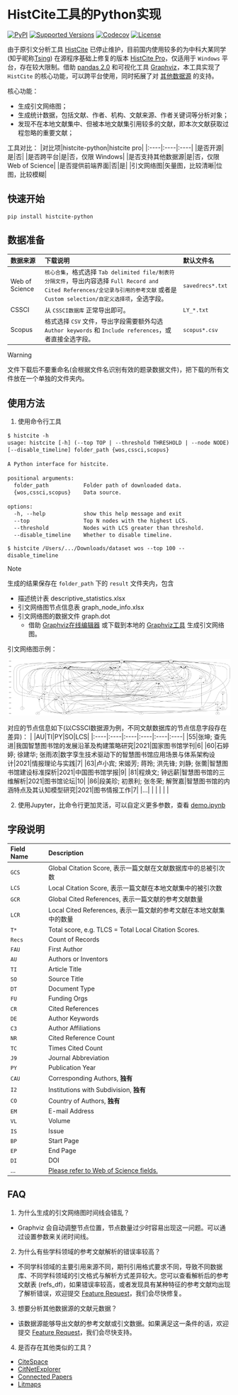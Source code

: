 # HistCite工具的Python实现

[![PyPI](https://img.shields.io/pypi/v/histcite-python)](https://pypi.org/project/histcite-python)
[![Supported Versions](https://img.shields.io/pypi/pyversions/histcite-python.svg)](https://pypi.org/project/histcite-python)
[![Codecov](https://codecov.io/gh/doublessay/histcite-python/graph/badge.svg?token=99V9E2CI1H)](https://codecov.io/gh/doublessay/histcite-python)
[![License](https://img.shields.io/pypi/l/histcite-python.svg)](https://github.com/doublessay/histcite-python/blob/main/LICENSE)

由于原引文分析工具 [HistCite](https://support.clarivate.com/ScientificandAcademicResearch/s/article/HistCite-No-longer-in-active-development-or-officially-supported) 已停止维护，目前国内使用较多的为中科大某同学 (知乎昵称[Tsing](https://www.zhihu.com/people/wq123)) 在源程序基础上修复的版本 [HistCite Pro](https://zhuanlan.zhihu.com/p/20902898)，仅适用于 `Windows` 平台，存在较大限制。借助 [pandas 2.0](https://pandas.pydata.org/docs/dev/index.html) 和可视化工具 [Graphviz](https://graphviz.org)，本工具实现了 `HistCite` 的核心功能，可以跨平台使用，同时拓展了对 [其他数据源](#数据准备) 的支持。

核心功能：
- 生成引文网络图；
- 生成统计数据，包括文献、作者、机构、文献来源、作者关键词等分析对象；
- 发现不在本地文献集中、但被本地文献集引用较多的文献，即本次文献获取过程忽略的重要文献；

工具对比：
|对比项|histcite-python|histcite pro|
|:----|:----|:----|
|是否开源|是|否|
|是否跨平台|是|否，仅限 Windows|
|是否支持其他数据源|是|否，仅限 Web of Science|
|是否提供前端界面|否|是|
|引文网络图|矢量图，比较清晰|位图，比较模糊|

## 快速开始
```console
pip install histcite-python
```

## 数据准备
|数据来源|下载说明|默认文件名|
|:----|:----|:----|
|Web of Science|`核心合集`，格式选择 `Tab delimited file/制表符分隔文件`，导出内容选择 `Full Record and Cited References/全记录与引用的参考文献` 或者是 `Custom selection/自定义选择项`，全选字段。|`savedrecs*.txt`|
|CSSCI|从 `CSSCI数据库` 正常导出即可。|`LY_*.txt`|
|Scopus|格式选择 `CSV` 文件，导出字段需要额外勾选 `Author keywords` 和 `Include references`，或者直接全选字段。|`scopus*.csv`|

> [!WARNING]  
> 文件下载后不要重命名(会根据文件名识别有效的题录数据文件)，把下载的所有文件放在一个单独的文件夹内。

## 使用方法
1. 使用命令行工具
```console
$ histcite -h
usage: histcite [-h] (--top TOP | --threshold THRESHOLD | --node NODE) [--disable_timeline] folder_path {wos,cssci,scopus}

A Python interface for histcite.

positional arguments:
  folder_path           Folder path of downloaded data.
  {wos,cssci,scopus}    Data source.

options:
  -h, --help            show this help message and exit
  --top                 Top N nodes with the highest LCS.
  --threshold           Nodes with LCS greater than threshold.
  --disable_timeline    Whether to disable timeline.
```

```console
$ histcite /Users/.../Downloads/dataset wos --top 100 --disable_timeline
```

> [!NOTE]  
> 生成的结果保存在 `folder_path` 下的 `result` 文件夹内，包含  
> - 描述统计表 descriptive_statistics.xlsx  
> - 引文网络图节点信息表 graph_node_info.xlsx  
> - 引文网络图的数据文件 graph.dot
>     - 借助 [Graphviz在线编辑器](http://magjac.com/graphviz-visual-editor/) 或下载到本地的 [Graphviz工具](https://graphviz.org/) 生成引文网络图。

引文网络图示例：

![](https://raw.githubusercontent.com/doublessay/histcite-python/main/examples/graph.svg)

对应的节点信息如下(以CSSCI数据源为例，不同文献数据库的节点信息字段存在差异)：
| |AU|TI|PY|SO|LCS|
|:----|:----|:----|:----|:----|:----|
|55|张坤; 查先进|我国智慧图书馆的发展沿革及构建策略研究|2021|国家图书馆学刊|6|
|60|石婷婷; 徐建华; 张雨浓|数字孪生技术驱动下的智慧图书馆应用场景与体系架构设计|2021|情报理论与实践|7|
|63|卢小宾; 宋姬芳; 蒋玲; 洪先锋; 刘静; 张薷|智慧图书馆建设标准探析|2021|中国图书馆学报|9|
|81|程焕文; 钟远薪|智慧图书馆的三维解析|2021|图书馆论坛|10|
|86|段美珍; 初景利; 张冬荣; 解贺嘉|智慧图书馆的内涵特点及其认知模型研究|2021|图书情报工作|7|
|...| | | | | |

2. 使用Jupyter，比命令行更加灵活，可以自定义更多参数，查看 [demo.ipynb](demo.ipynb)

## 字段说明
|Field Name|Description|
|:----|:----|
|`GCS`|Global Citation Score, 表示一篇文献在文献数据库中的总被引次数|
|`LCS`|Local Citation Score, 表示一篇文献在本地文献集中的被引次数|
|`GCR`|Global Cited References, 表示一篇文献的参考文献数量|
|`LCR`|Local Cited References, 表示一篇文献的参考文献在本地文献集中的数量|
|`T*` |Total score, e.g. TLCS = Total Local Citation Scores.|
|`Recs`|Count of Records|
|`FAU`|First Author|
|`AU`|Authors or Inventors|
|`TI`|Article Title|
|`SO`|Source Title|
|`DT`|Document Type|
|`FU`|Funding Orgs|
|`CR`|Cited References|
|`DE`|Author Keywords|
|`C3`|Author Affiliations|
|`NR`|Cited Reference Count|
|`TC`|Times Cited Count|
|`J9`|Journal Abbreviation|
|`PY`|Publication Year|
|`CAU`|Corresponding Authors, **独有**|
|`I2`|Institutions with Subdivision, **独有**|
|`CO`|Country of Authors, **独有**|
|`EM`|E-mail Address|
|`VL`|Volume|
|`IS`|Issue|
|`BP`|Start Page|
|`EP`|End Page|
|`DI`|DOI|
|...|[Please refer to Web of Science fields.](https://webofscience.help.clarivate.com/en-us/Content/export-records.htm)|

## FAQ
1. 为什么生成的引文网络图时间线会错乱？
- Graphviz 会自动调整节点位置，节点数量过少时容易出现这一问题。可以通过设置参数来关闭时间线。

2. 为什么有些学科领域的参考文献解析的错误率较高？
- 不同学科领域的主要引用来源不同，期刊引用格式要求不同，导致不同数据库、不同学科领域的引文格式与解析方式差异较大。您可以查看解析后的参考文献表 (refs_df)，如果错误率较高，或者发现具有某种特征的参考文献均出现了解析错误，欢迎提交 [Feature Request](https://github.com/doublessay/histcite-python/issues)，我们会尽快修复。

3. 想要分析其他数据源的文献元数据？
- 该数据源能够导出文献的参考文献或引文数据。如果满足这一条件的话，欢迎提交 [Feature Request](https://github.com/doublessay/histcite-python/issues)，我们会尽快支持。

4. 是否存在其他类似的工具？
- [CiteSpace](https://citespace.podia.com/)
- [CitNetExplorer](https://www.citnetexplorer.nl/)
- [Connected Papers](https://www.connectedpapers.com/)
- [Litmaps](https://app.litmaps.com/)
